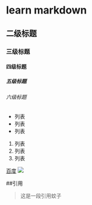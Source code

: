 # learn markdown
## 二级标题
### 三级标题
#### 四级标题
##### 五级标题
###### 六级标题

- 列表
- 列表
- 列表

1. 列表
2. 列表
3. 列表


[百度](https://www.baidu.com)
![](http://bpic.588ku.com/element_origin_min_pic/18/06/09/e2848acd44d65bc8c06686adbb4726f8.jpg)


##引用
> 这是一段引用蚊子
